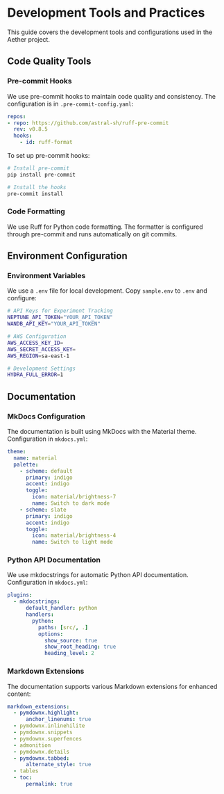 # Development Tools and Practices

This guide covers the development tools and configurations used in the Aether project.

## Code Quality Tools

### Pre-commit Hooks

We use pre-commit hooks to maintain code quality and consistency. The configuration is in `.pre-commit-config.yaml`:

```yaml
repos:
- repo: https://github.com/astral-sh/ruff-pre-commit
  rev: v0.8.5
  hooks:
    - id: ruff-format
```

To set up pre-commit hooks:

```bash
# Install pre-commit
pip install pre-commit

# Install the hooks
pre-commit install
```

### Code Formatting

We use Ruff for Python code formatting. The formatter is configured through pre-commit and runs automatically on git commits.

## Environment Configuration

### Environment Variables

We use a `.env` file for local development. Copy `sample.env` to `.env` and configure:

```bash
# API Keys for Experiment Tracking
NEPTUNE_API_TOKEN="YOUR_API_TOKEN"
WANDB_API_KEY="YOUR_API_TOKEN"

# AWS Configuration
AWS_ACCESS_KEY_ID=
AWS_SECRET_ACCESS_KEY=
AWS_REGION=sa-east-1

# Development Settings
HYDRA_FULL_ERROR=1
```

## Documentation

### MkDocs Configuration

The documentation is built using MkDocs with the Material theme. Configuration in `mkdocs.yml`:

```yaml
theme:
  name: material
  palette:
    - scheme: default
      primary: indigo
      accent: indigo
      toggle:
        icon: material/brightness-7
        name: Switch to dark mode
    - scheme: slate
      primary: indigo
      accent: indigo
      toggle:
        icon: material/brightness-4
        name: Switch to light mode
```

### Python API Documentation

We use mkdocstrings for automatic Python API documentation. Configuration in `mkdocs.yml`:

```yaml
plugins:
  - mkdocstrings:
      default_handler: python
      handlers:
        python:
          paths: [src/, .]
          options:
            show_source: true
            show_root_heading: true
            heading_level: 2
```

### Markdown Extensions

The documentation supports various Markdown extensions for enhanced content:

```yaml
markdown_extensions:
  - pymdownx.highlight:
      anchor_linenums: true
  - pymdownx.inlinehilite
  - pymdownx.snippets
  - pymdownx.superfences
  - admonition
  - pymdownx.details
  - pymdownx.tabbed:
      alternate_style: true
  - tables
  - toc:
      permalink: true
```